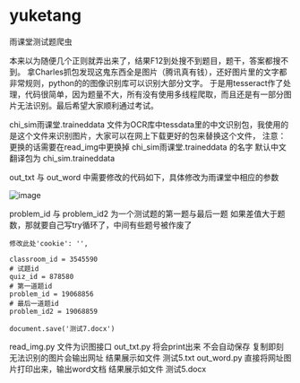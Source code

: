 # yuketang
雨课堂测试题爬虫

本来以为随便几个正则就弄出来了，结果F12到处搜不到题目，题干，答案都搜不到。
拿Charles抓包发现这鬼东西全是图片（腾讯真有钱），还好图片里的文字都非常规则，python的的图像识别库可以识别大部分文字。
于是用tesseract作了处理，代码很简单，因为题量不大，所有没有使用多线程爬取，而且还是有一部分图片无法识别。最后希望大家顺利通过考试。

chi_sim雨课堂.traineddata 文件为OCR库中tessdata里的中文识别包，我使用的是这个文件来识别图片，大家可以在网上下载更好的包来替换这个文件，
注意：更换的话需要在read_img中更换掉 chi_sim雨课堂.traineddata 的名字 默认中文翻译包为 chi_sim.traineddata

out_txt 与 out_word 中需要修改的代码如下，具体修改为雨课堂中相应的参数

![image](https://github.com/sayasora/yuketang/blob/master/show1.png)

problem_id 与 problem_id2 为一个测试题的第一题与最后一题 如果差值大于题数，那就要自己写try循环了，中间有些题号被作废了

    修改此处'cookie': '',

    classroom_id = 3545590
    # 试题id
    quiz_id = 878580
    # 第一道题id
    problem_id = 19068856
    # 最后一道题id
    problem_id2 = 19068859
    
    document.save('测试7.docx')

read_img.py 文件为识图接口
out_txt.py 将会print出来 不会自动保存 复制即刻 无法识别的图片会输出网址 结果展示如文件 测试5.txt
out_word.py 直接将网址图片打印出来，输出word文档  结果展示如文件 测试5.docx

